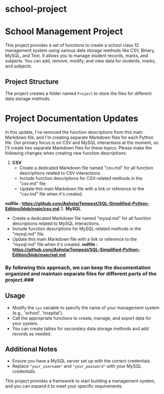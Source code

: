 # school-project

# School Management Project

This project provides a set of functions to create a school class 12 management system using various data storage methods like CSV, Binary, MySQL, and Text. It allows you to manage student records, marks, and subjects. You can add, remove, modify, and view data for students, marks, and subjects.

## Project Structure

The project creates a folder named `Project` to store the files for different data storage methods.

# Project Documentation Updates

In this update, I've removed the function descriptions from this main Markdown file, and I'm creating separate Markdown files for each Python file. Our primary focus is on CSV and MySQL interactions at the moment, so I'll create two separate Markdown files for these topics. Please make the following changes when creating new function descriptions:

1. **CSV**
   - Create a dedicated Markdown file named "csv.md" for all function descriptions related to CSV interactions.
   - Include function descriptions for CSV-related methods in the "csv.md" file.
   - Update this main Markdown file with a link or reference to the "csv.md" file when it's created.

****mdfile :  https://github.com/AshstarTempest/SQL-Simplified-Python-Edition/blob/main/csv.md****
2. **MySQL**
   - Create a dedicated Markdown file named "mysql.md" for all function descriptions related to MySQL interactions.
   - Include function descriptions for MySQL-related methods in the "mysql.md" file.
   - Update this main Markdown file with a link or reference to the "mysql.md" file when it's created.
****mdfile :  https://github.com/AshstarTempest/SQL-Simplified-Python-Edition/blob/main/sql.md****



### By following this approach, we can keep the documentation organized and maintain separate files for different parts of the project.###

## Usage

- Modify the `sys` variable to specify the name of your management system (e.g., 'school', 'hospital').
- Call the appropriate functions to create, manage, and export data for your system.
- You can create tables for secondary data storage methods and add records as needed.

## Additional Notes

- Ensure you have a MySQL server set up with the correct credentials.
- Replace `"your_username"` and `"your_password"` with your MySQL credentials.

This project provides a framework to start building a management system, and you can expand it to meet your specific requirements.
